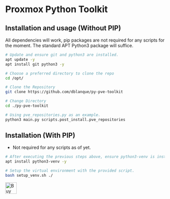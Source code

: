 # Proxmox Python Toolkit

## Installation and usage (Without PIP)
All dependencies will work, pip packages are not required for any scripts for the moment.
The standard APT Python3 package will suffice.

```bash
# Update and ensure git and python3 are installed.
apt update -y
apt install git python3 -y

# Choose a preferred directory to clone the repo
cd /opt/

# Clone the Repository
git clone https://github.com/dblanque/py-pve-toolkit

# Change Directory
cd ./py-pve-toolkit

# Using pve_repositories.py as an example.
python3 main.py scripts.post_install.pve_repositories
```

## Installation (With PIP)
- Not required for any scripts as of yet.

```bash
# After executing the previous steps above, ensure python3-venv is installed.
apt install python3-venv -y

# Setup the virtual environment with the provided script.
bash setup_venv.sh ./
```

<a href='https://ko-fi.com/E1E2YQ4TG' target='_blank'><img height='36' style='border:0px;height:36px;' src='https://storage.ko-fi.com/cdn/kofi2.png?v=3' border='0' alt='Buy Me a Coffee at ko-fi.com' /></a>